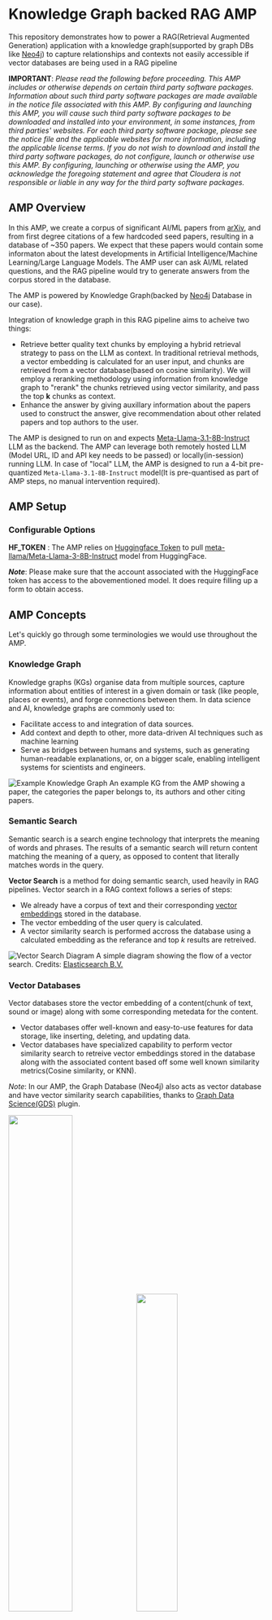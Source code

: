 # Knowledge Graph backed RAG AMP

This repository demonstrates how to power a RAG(Retrieval Augmented Generation) application with a knowledge graph(supported by graph DBs like [Neo4j](https://neo4j.com/)) to capture relationships and contexts not easily accessible if vector databases are being used in a RAG pipeline

**IMPORTANT**: *Please read the following before proceeding. This AMP includes or otherwise depends on certain third party software packages. Information about such third party software packages are made available in the notice file associated with this AMP. By configuring and launching this AMP, you will cause such third party software packages to be downloaded and installed into your environment, in some instances, from third parties' websites. For each third party software package, please see the notice file and the applicable websites for more information, including the applicable license terms. If you do not wish to download and install the third party software packages, do not configure, launch or otherwise use this AMP. By configuring, launching or otherwise using the AMP, you acknowledge the foregoing statement and agree that Cloudera is not responsible or liable in any way for the third party software packages.*

## AMP Overview

In this AMP, we create a corpus of significant AI/ML papers from [arXiv](https://arxiv.org/), and from first degree citations of a few hardcoded seed papers, resulting in a database of ~350 papers. We expect that these papers would contain some informaton about the latest developments in Artificial Intelligence/Machine Learning/Large Language Models. The AMP user can ask AI/ML related questions, and the RAG pipeline would try to generate answers from the corpus stored in the database.

The AMP is powered by Knowledge Graph(backed by [Neo4j](https://neo4j.com/) Database in our case).

Integration of knowledge graph in this RAG pipeline aims to acheive two things:
 - Retrieve better quality text chunks by employing a hybrid retrieval strategy to pass on the LLM as context. In traditional retrieval methods, a vector embedding is calculated for an user input, and chunks are retrieved from a vector database(based on cosine similarity). We will employ a reranking methodology using information from knowledge graph to "rerank" the chunks retrieved using vector similarity, and pass the top **k** chunks as context.
 - Enhance the answer by giving auxillary information about the papers used to construct the answer, give recommendation about other related papers and top authors to the user.

The AMP is designed to run on and expects [Meta-Llama-3.1-8B-Instruct](https://huggingface.co/meta-llama/Meta-Llama-3.1-8B-Instruct) LLM as the backend. The AMP can leverage both remotely hosted LLM (Model URL, ID and API key needs to be passed) or locally(in-session) running LLM. In case of "local" LLM, the AMP is designed to run a 4-bit pre-quantized `Meta-Llama-3.1-8B-Instruct` model(It is pre-quantised as part of AMP steps, no manual intervention required).

## AMP Setup

### Configurable Options

**HF_TOKEN** : The AMP relies on [Huggingface Token](https://huggingface.co/docs/hub/en/security-tokens) to pull [meta-llama/Meta-Llama-3-8B-Instruct](https://huggingface.co/meta-llama/Meta-Llama-3-8B-Instruct) model from HuggingFace.

***Note***: Please make sure that the account associated with the HuggingFace token has access to the abovementioned model. It does require filling up a form to obtain access.

## AMP Concepts

Let's quickly go through some terminologies we would use throughout the AMP.

### Knowledge Graph

Knowledge graphs (KGs) organise data from multiple sources, capture information about entities of interest in a given domain or task (like people, places or events), and forge connections between them. In data science and AI, knowledge graphs are commonly used to:

 - Facilitate access to and integration of data sources.
 - Add context and depth to other, more data-driven AI techniques such as machine learning
 - Serve as bridges between humans and systems, such as generating human-readable explanations, or, on a bigger scale, enabling intelligent systems for scientists and engineers. 

![Example Knowledge Graph](./assets/example_knowledge_graph.png)
<span class="caption">An example KG from the AMP showing a paper, the categories the paper belongs to, its authors and other citing papers.</span>

### Semantic Search

Semantic search is a search engine technology that interprets the meaning of words and phrases. The results of a semantic search will return content matching the meaning of a query, as opposed to content that literally matches words in the query.

**Vector Search** is a method for doing semantic search, used heavily in RAG pipelines. Vector search in a RAG context follows a series of steps:
 - We already have a corpus of text and their corresponding [vector embeddings](https://www.elastic.co/what-is/vector-embedding) stored in the database.
 - The vector embedding of the user query is calculated.
 - A vector similarity search is performed accross the database using a calculated embedding as the referance and top *k* results are retreived.

![Vector Search Diagram](./assets/vector-search-diagram.png)
<span class="caption">A simple diagram showing the flow of a vector search. Credits: [Elasticsearch B.V.](https://www.elastic.co/what-is/vector-embedding)</span>

### Vector Databases

Vector databases store the vector embedding of a content(chunk of text, sound or image) along with some corresponding metedata for the content.

 - Vector databases offer well-known and easy-to-use features for data storage, like inserting, deleting, and updating data.
 - Vector databases have specialized capability to perform vector similarity search to retreive vector embeddings stored in the database along with the associated content based off some well known similarity metrics(Cosine similarity, or KNN).

*Note*: In our AMP, the Graph Database (Neo4j) also acts as vector database and have vector similarity search capabilities, thanks to [Graph Data Science(GDS)](https://github.com/neo4j/graph-data-science) plugin.

<img src="./assets/paper_with_chunks.png"  width="50%" height="50%" /><img src="./assets/chunk_attributes.png"  width="40%" height="40%" />

<span class="caption">The diagrams show how chunks are connected to their source paper in the knowledge graph. Each chunk holds the text and the precomputed embedding of the text.</span>

### Retrieval Augmented Generation (RAG)

Retrieval-augmented generation (RAG) is a technique for enhancing the accuracy and reliability of generative AI models with facts fetched from external sources.

Steps involvded in a RAG pipeline (Ref:[Langchain](https://blog.langchain.dev/tutorial-chatgpt-over-your-data/)):
 - Ingestion of Data
   - Load data sources into text
   - Chunk the text: This is necessary because language models generally have a limit to the amount of text they can deal with, so creating as small chunks of text as possible is necessary.
   - Embed text: this involves creating a numerical embedding for each chunk of text. 
   - Load embeddings to vectorstore: this involves putting embeddings and documents into a vectorstore(Native vector database or graph database in our case).
   - ![RAG Ingestion Diagram](./assets/RAG-ingestion.png)
 - Querying of Data
   - Calculate vector embedding of the user query.
   - Lookup relevant documents: Using the embedding and vectorstore created during ingestion, we can look up relevant documents for the answer
   - Generate a response: Given the user query and the relevant documents as context, we can use a language model to generate a response.
   - ![RAG Query Diagram](./assets/RAG-query.png)

### Re-Ranking

Reranking is a part of two-stage retreival systems where:
 1. Using vector databases and embedding model, we retrieve a set of relevant documents.
 2. Reranker model is used to "rerank" the documents retrieved in the first stage, and then we cut-off the context at top `k` results.

#### [ColBERT](https://github.com/stanford-futuredata/ColBERT) based Reranking

ColBERT encodes each passage into a matrix of token-level embeddings. Then at search time, it embeds every query into another matrix and efficiently finds passages that contextually match the query using scalable vector-similarity (`MaxSim`) operators.
Each passage(or chunk) is assgined a ColBERT score based upon similarity to the user query, and the score can be used to "rerank" chunks retrieved by vector search.

## How does Knowledge Graph fit in our AMP?

We leverage KG in two ways in order to make this RAG system better than plain(vanilla) RAG:
 1. We aim to enhance the quality of context retreived by choosing chunks from relatively "high-quality" papers.
 2. Provide additional information about the papers used to answer a certain question, which could have been more complex in case of traditional vector databases.

### Hybrid RAG

Since we have a small but related set of AI/ML papers, there would be a lot of "citation" relationships between papers. We define a paper to be of **"Higher Quality"** if it has more number of citations. The number of citations can be computed for a specific paper from the knowledge graph that we have built.

We employ a "hybrid" strategy to retrieve chunks where we take into consideration the semantic similarity as well as the "quality" of the paper the chunk is coming from, before passing it to LLM as context.

#### Hybrid retrieval algorithm for top `k` chunks:
 1. Retrieve `4*k` chunks using vector similarity(to the user query) from the Database.
 2. Rerank the chunks using [ColBERT](#colbert-based-reranking), cut-off the number of chunks at `2*k`. Store the **ColBERT Score** as well.
 3. Calculate a **hybrid score** = `(normalized ColBERT score) + (normalised number of citations to the chunk's paper)`. Rerank again based on the hybrid score, and pick top `k` chunks as context.

### Additional Information for Papers Used

We instruct the LLM to provide us the [arXiv IDs](https://info.arxiv.org/help/arxiv_identifier.html) of the chunks used. We then use the arXiv IDs to extract some additional information about the papers so that user can search more about them. Retrieval of additional information have been made easy by graph databases, which could have been quite tricky in case of tradional vector databases. The information is then passed to the LLM for proper formatting of the response. Some of the information retrieved are:

 - Paper Title
 - Related Papers: Top 3 most cited papers which also cite the paper in question. Knowledge graph helps in capturing this information.
 - Top Authors: Top 3 most cited authors of the paper in question.
 - Summary: Summary of the paper's abstract in two lines.
<img src="./assets/top_authors_and_related_papers_example.png"  width="50%" height="50%" />

<span class="caption">The image shows "Top Authors" & "Related Papers" for the "Attention Is All You Need" paper.</span>

## AMP Flow

 1. The AMP and the underlying promts are designed to run on Llama 3 family of models, especially [Meta-Llama-3.1-8B-Instruct](https://huggingface.co/meta-llama/Meta-Llama-3.1-8B-Instruct). The first page gives two choices:
   - Use in-session 4-bit quantized version of Llama 3.1 Instruct. The model is already cached in the project volume as part of AMP steps.
   - Bring-Your-Own-Llama-3.1: You can provide OpenAI APi comptatible endpoint, along with Model ID and authorization token. There are various providers offering free tier API usage like [OpenRouter](https://openrouter.ai/models/meta-llama/llama-3.1-8b-instruct:free). Alternatively, you can also use Llama 3.1 hosted on **Cloudera AI Inference** service which has been [tech previewed](https://blog.cloudera.com/cloudera-introduces-ai-inference-service-with-nvidia-nim/).  
   ![LLM selection page](./assets/llm_selection_page.gif)

 2. In the next page, we can ask the RAG pipeline AI/ML related question. It will produce 3 outputs:
    - Answer using Vanilla RAG, as if we are running a plain old vector database, with no reranking of chunks.
    - Answer using Hybrid RAG, where we rerank the chunks based on the "quality" of the papers.
    - A follow-up information about the papers used to generate the answer in case of Hybrid RAG.
  
  3. The page also contains a "graphical" representation of the papers used, related papers and top authors.   
  ![RAG page](./assets/rag_page_gif.gif)

## AMP Requirements

### CPU
 - CML CPU workloads with resource profiles up to **(2 vCPU/16 GiB memory)** would be provisioned.
 - **Additional resource of (1 vCPU/4 GiB)** memory would be requested to run Neo4j graph DB instance. There is no requirement of GPU enabled node here, can it may be scheduled on CPU-only node as well.

### GPU
 - Nvidia GPU with 16GB vRAM is required at minimum(to run both the embedding model & quantized LLM).
   - Tested with Nvidia Tesla T4 GPU (AWS: [g4dn series](https://aws.amazon.com/ec2/instance-types/g4/), Azure: [Standard_NC4as_T4_v3](https://learn.microsoft.com/en-us/azure/virtual-machines/nct4-v3-series))

### CML Runtime
 - PBJ-wWrkbench - Python3.10 - Nvidia GPU - 2023.05
